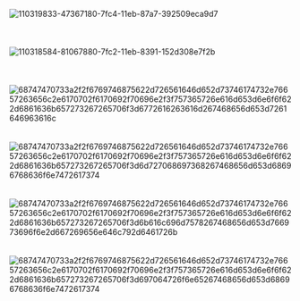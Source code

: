 ![110319833-47367180-7fc4-11eb-87a7-392509eca9d7](https://github.com/ARYAN007E/ARYAN007E/assets/145210400/bc2f2550-f347-4f6a-8b91-57e033e492c2)
</br>
</br>
</br>
</br>
![110318584-81067880-7fc2-11eb-8391-152d308e7f2b](https://github.com/ARYAN007E/ARYAN007E/assets/145210400/6d391dcd-1fb3-4f43-90b2-6afa0d85dbc9)
</br>
</br>
</br>
</br>
![68747470733a2f2f6769746875622d726561646d652d73746174732e76657263656c2e6170702f6170692f70696e2f3f757365726e616d653d6e6f6f622d6861636b657273267265706f3d6772616263616d267468656d653d7261646963616c](https://github.com/ARYAN007E/ARYAN007E/assets/145210400/792d3cc6-5039-4b36-bb1b-f3a9ac9b3870)</br>
</br>
</br>
![68747470733a2f2f6769746875622d726561646d652d73746174732e76657263656c2e6170702f6170692f70696e2f3f757365726e616d653d6e6f6f622d6861636b657273267265706f3d6d727068697368267468656d653d68696768636f6e7472617374](https://github.com/ARYAN007E/ARYAN007E/assets/145210400/38b6ae8f-ef1f-43c9-aca9-a9c0b67dd6f8)
</br>
</br>
</br>
![68747470733a2f2f6769746875622d726561646d652d73746174732e76657263656c2e6170702f6170692f70696e2f3f757365726e616d653d6e6f6f622d6861636b657273267265706f3d6b616c696d7578267468656d653d766973696f6e2d667269656e646c792d6461726b](https://github.com/ARYAN007E/ARYAN007E/assets/145210400/fb11e200-db61-40d4-b5ba-71b7f20facfc)</br>
</br>
</br>
![68747470733a2f2f6769746875622d726561646d652d73746174732e76657263656c2e6170702f6170692f70696e2f3f757365726e616d653d6e6f6f622d6861636b657273267265706f3d697064726f6e65267468656d653d68696768636f6e7472617374](https://github.com/ARYAN007E/ARYAN007E/assets/145210400/aab136cc-c10a-4023-92b2-121b73012cb9)
</br>
</br>
</br>
</br>
